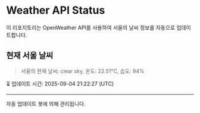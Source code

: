 
# Weather API Status

이 리포지토리는 OpenWeather API를 사용하여 서울의 날씨 정보를 자동으로 업데이트합니다.

## 현재 서울 날씨
> 서울의 현재 날씨: clear sky, 온도: 22.51°C, 습도: 94%

⏳ 업데이트 시간: 2025-09-04 21:22:27 (UTC)

---
자동 업데이트 봇에 의해 관리됩니다.
